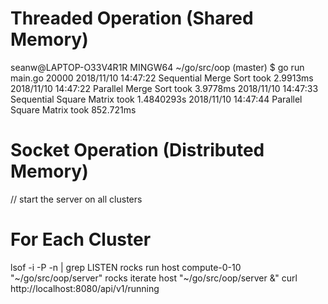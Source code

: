 # Threaded Operation (Shared Memory)

seanw@LAPTOP-O33V4R1R MINGW64 ~/go/src/oop (master)
$ go run main.go 20000
2018/11/10 14:47:22 Sequential Merge Sort took 2.9913ms
2018/11/10 14:47:22 Parallel Merge Sort took 3.9778ms
2018/11/10 14:47:33 Sequential Square Matrix took 1.4840293s
2018/11/10 14:47:44 Parallel Square Matrix took 852.721ms

# Socket Operation (Distributed Memory)

// start the server on all clusters

# For Each Cluster
lsof -i -P -n | grep LISTEN
rocks run host compute-0-10 "~/go/src/oop/server"
rocks iterate host "~/go/src/oop/server &"
curl http://localhost:8080/api/v1/running